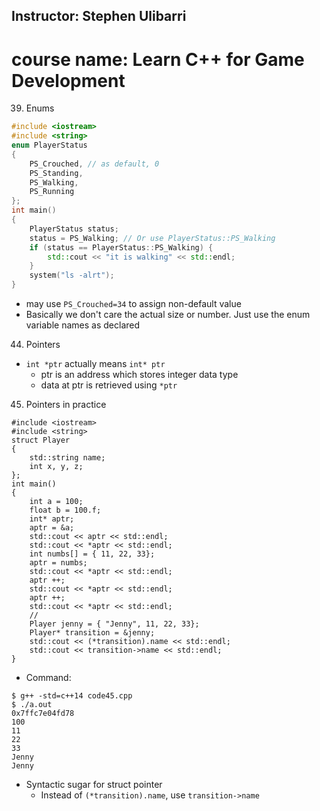 ## Instructor: Stephen Ulibarri
# course name: Learn C++ for Game Development

39. Enums
```Cpp
#include <iostream>
#include <string>
enum PlayerStatus 
{
    PS_Crouched, // as default, 0
    PS_Standing,
    PS_Walking,
    PS_Running
};
int main() 
{
    PlayerStatus status;
    status = PS_Walking; // Or use PlayerStatus::PS_Walking
    if (status == PlayerStatus::PS_Walking) {
        std::cout << "it is walking" << std::endl;
    }    
    system("ls -alrt");
}
```
- may use `PS_Crouched=34` to assign non-default value
- Basically we don't care the actual size or number. Just use the enum variable names as declared

44. Pointers
- `int *ptr` actually means `int* ptr`
    - ptr is an address which stores integer data type
    - data at ptr is retrieved using `*ptr`

45. Pointers in practice
```
#include <iostream>
#include <string>
struct Player
{
    std::string name;
    int x, y, z;
};
int main()
{
    int a = 100;
    float b = 100.f;
    int* aptr;
    aptr = &a;
    std::cout << aptr << std::endl;
    std::cout << *aptr << std::endl;
    int numbs[] = { 11, 22, 33};
    aptr = numbs;
    std::cout << *aptr << std::endl;
    aptr ++;
    std::cout << *aptr << std::endl;
    aptr ++;
    std::cout << *aptr << std::endl;
    //
    Player jenny = { "Jenny", 11, 22, 33};
    Player* transition = &jenny;
    std::cout << (*transition).name << std::endl;
    std::cout << transition->name << std::endl;
}
```
- Command:
```
$ g++ -std=c++14 code45.cpp 
$ ./a.out 
0x7ffc7e04fd78
100
11
22
33
Jenny
Jenny
```
- Syntactic sugar for struct pointer
    - Instead of `(*transition).name`, use `transition->name`

